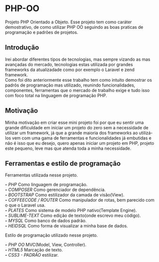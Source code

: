 # PHP-OO
Projeto PHP Orientado a Objeto. Esse projeto tem como caráter demostrativo, de como utilizar PHP OO seguindo as boas praticas de programação e padrões de projetos. 

<h2>Introdução</h2>

Irei abordar diferentes tipos de tecnologias, mas sempre vizando as mas avançadas do mercado, tecnologias estas utilizada por grandes frameworks da 
atualizadade como por exemplo o Laravel e zend framework.
<br/>
Como foi dito anteriormente esse trabalho tem como intuito demostrar os padrõs de programação mas utilizado, reunindo funcionalidades, componentes, ferramentas
que o mercado de trabalho exige e tudo isso com foco total na linguagem de programação PHP.

<h2>Motivação</h2>

Minha motivação em criar esse mini projeto foi por que eu sentir uma grande dificuldade em iniciar um projeto do zero sem a necessidade de utilizar um framework, 
já que a grande maioria dos frameworks ao utilizá-los vem com uma gama de ferramentas e funcionalidades já embutidas e não é isso que eu desejo, quero apenas iniciar 
um projeto em PHP, projeto este pequeno, leve mas que atenda toda a minha necessidade.

<h2>Ferramentas e estilo de programação</h2>

Ferramentas utilizada nesse projeto.

<i><b>-</b> PHP</i> Como linguagem de programação.
<br/>
<i><b>-</b> COMPOSER</i> Como gerenciador de dependência. 
<br/>
<i><b>-</b> BOOTSTRAP</i> Como estilizador da camada de visão(View). 
<br/>
<i><b>-</b> COFFEECODE / ROUTER</i> Como manipulador de rotas, bem parecido com o que o Laravel usa. 
<br/>
<i><b>-</b> PLATES</i> Como sistema de modelo PHP nativo(Template Engine).
<br/>
<i><b>-</b> SUBLIME-TEXT</i> Como edição de texto(onde escrevo meu código).
<br/>
<i><b>-</b> MYSQL</i> Como banco de dados padrão. 
<br/>
<i><b>-</b> HEIDSQL</i> Como forma de visualizar a minha base de dados.

Estilo de programação utilizado nesse projeto.

<i><b>-</b> PHP OO</i> MVC(Model, View, Controller). 
<br/>
<i><b>-</b> HTML5</i> Marcação de texto. 
<br/>
<i><b>-</b> CSS3 - PADRÃO</i> estilizar. 
<br/>
